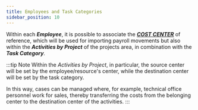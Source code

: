 ```yaml
---
title: Employees and Task Categories
sidebar_position: 10
---
```


Within each ***Employee***, it is possible to associate the [***COST CENTER***](/docs/controlling/controlling-parametrization/controlling-specific-settings/cost-centers) of reference, which will be used for importing payroll movements but also within the ***Activities by Project*** of the projects area, in combination with the ***Task Category***.

:::tip Note 
Within the *Activities by Project*, in particular, the source center will be set by the employee/resource's center, while the destination center will be set by the task category.

In this way, cases can be managed where, for example, technical office personnel work for sales, thereby transferring the costs from the belonging center to the destination center of the activities.
:::
